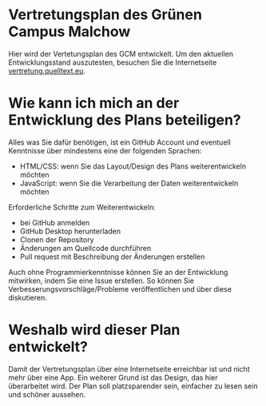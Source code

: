 # Vertretungsplan des Grünen Campus Malchow
Hier wird der Vertetungsplan des GCM entwickelt.
Um den aktuellen Entwicklungsstand auszutesten, besuchen Sie die Internetseite <a href="http://vertretung.quelltext.eu" target="_blank">vertretung.quelltext.eu</a>.

# Wie kann ich mich an der Entwicklung des Plans beteiligen?
Alles was Sie dafür benötigen, ist ein GitHub Account und eventuell Kenntnisse über mindestens eine der folgenden Sprachen:
- HTML/CSS: wenn Sie das Layout/Design des Plans weiterentwickeln möchten
- JavaScript: wenn Sie die Verarbeitung der Daten weiterentwickeln möchten

Erforderliche Schritte zum Weiterentwickeln:
- bei GitHub anmelden
- GitHub Desktop herunterladen
- Clonen der Repository
- Änderungen am Quellcode durchführen
- Pull request mit Beschreibung der Änderungen erstellen

Auch ohne Programmierkenntnisse können Sie an der Entwicklung mitwirken, indem Sie eine Issue erstellen. So können Sie Verbesserungsvorschläge/Probleme veröffentlichen und über diese diskutieren.

# Weshalb wird dieser Plan entwickelt?
Damit der Vertretungsplan über eine Internetseite erreichbar ist und nicht mehr über eine App.
Ein weiterer Grund ist das Design, das hier überarbeitet wird. Der Plan soll platzsparender sein, einfacher zu lesen sein und schöner aussehen.
